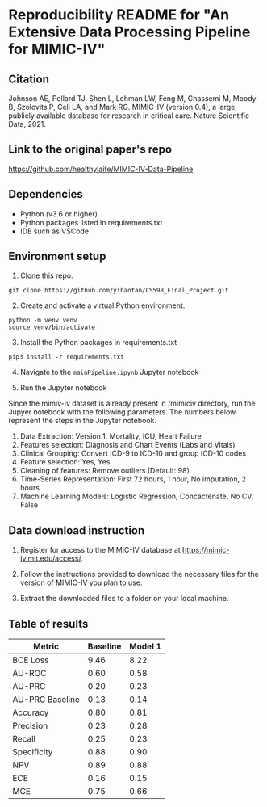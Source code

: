 # Reproducibility README for "An Extensive Data Processing Pipeline for MIMIC-IV"

## Citation
Johnson AE, Pollard TJ, Shen L, Lehman LW, Feng M, Ghassemi M, Moody B, Szolovits P, Celi LA, and Mark RG. MIMIC-IV (version 0.4), a large, publicly available database for research in critical care. Nature Scientific Data, 2021.

## Link to the original paper's repo
https://github.com/healthylaife/MIMIC-IV-Data-Pipeline

## Dependencies
- Python (v3.6 or higher)
- Python packages listed in requirements.txt
- IDE such as VSCode

## Environment setup
1. Clone this repo.
```
git clone https://github.com/yihaotan/CS598_Final_Project.git
```
2. Create and activate a virtual Python environment.
```
python -m venv venv 
source venv/bin/activate
```
3. Install the Python packages in requirements.txt
```
pip3 install -r requirements.txt
```
4. Navigate to the `mainPipeline.ipynb` Jupyter notebook

5. Run the Jupyter notebook

Since the mimiv-iv dataset is already present in /mimiciv directory, run the Jupyer notebook with the following parameters. The numbers below represent the steps in the Jupyter notebook.
1. Data Extraction: Version 1, Mortality, ICU, Heart Failure
2. Features selection: Diagnosis and Chart Events (Labs and Vitals)
3. Clinical Grouping: Convert ICD-9 to ICD-10 and group ICD-10 codes
5. Feature selection: Yes, Yes
6. Cleaning of features: Remove outliers (Default: 98)
7. Time-Series Representation: First 72 hours, 1 hour, No imputation, 2 hours
8. Machine Learning Models: Logistic Regression, Concactenate, No CV, False


## Data download instruction
1. Register for access to the MIMIC-IV database at https://mimic-iv.mit.edu/access/.

2. Follow the instructions provided to download the necessary files for the version of MIMIC-IV you plan to use.

3. Extract the downloaded files to a folder on your local machine.


## Table of results

| Metric             | Baseline        | Model 1        |
| ------------------ |---------------- | -------------- |
| BCE Loss           |    9.46         |   8.22         |
| AU-ROC             |    0.60         |   0.58         |
| AU-PRC             |    0.20         |   0.23         |
| AU-PRC Baseline    |    0.13         |   0.14         | 
| Accuracy           |    0.80         |   0.81         |
| Precision          |    0.23         |   0.28         |
| Recall             |    0.25         |   0.23         |
| Specificity        |    0.88         |   0.90         | 
| NPV                |    0.89         |   0.88         |
| ECE                |    0.16         |   0.15         |
| MCE                |    0.75         |   0.66         |
